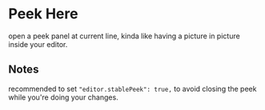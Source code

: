 # Peek Here

open a peek panel at current line, kinda like having a picture in picture inside your editor.

## Notes

recommended to set `"editor.stablePeek": true,` to avoid closing the peek while you're doing your changes.
